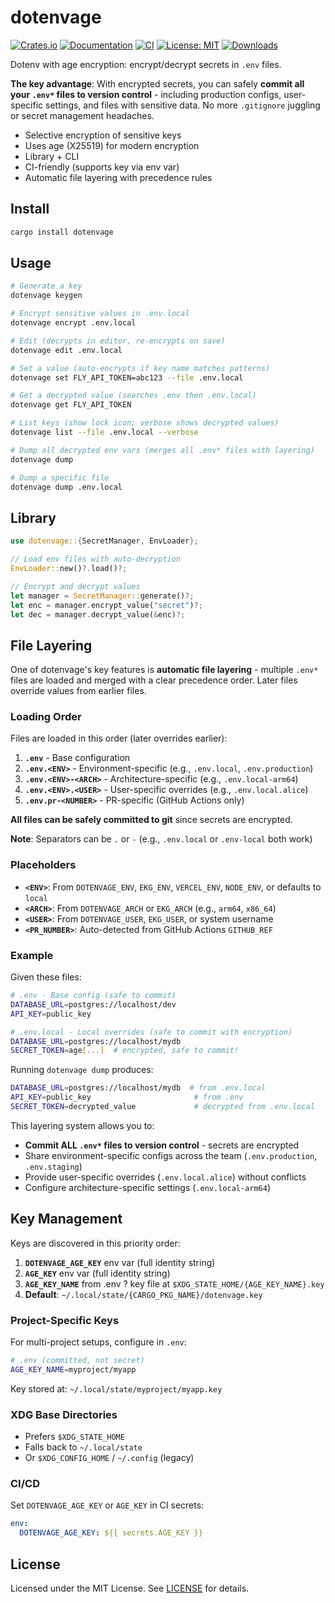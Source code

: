 # dotenvage

[![Crates.io](https://img.shields.io/crates/v/dotenvage.svg)](https://crates.io/crates/dotenvage)
[![Documentation](https://docs.rs/dotenvage/badge.svg)](https://docs.rs/dotenvage)
[![CI](https://github.com/agnos-ai/dotenvage/workflows/CI%2FCD/badge.svg)](https://github.com/agnos-ai/dotenvage/actions)
[![License: MIT](https://img.shields.io/badge/License-MIT-blue.svg)](LICENSE)
[![Downloads](https://img.shields.io/crates/d/dotenvage.svg)](https://crates.io/crates/dotenvage)

Dotenv with age encryption: encrypt/decrypt secrets in `.env` files.

**The key advantage**: With encrypted secrets, you can safely **commit all your `.env*` files to version control** - including production configs, user-specific settings, and files with sensitive data. No more `.gitignore` juggling or secret management headaches.

- Selective encryption of sensitive keys
- Uses age (X25519) for modern encryption
- Library + CLI
- CI-friendly (supports key via env var)
- Automatic file layering with precedence rules

## Install

```bash
cargo install dotenvage
```

## Usage

```bash
# Generate a key
dotenvage keygen

# Encrypt sensitive values in .env.local
dotenvage encrypt .env.local

# Edit (decrypts in editor, re-encrypts on save)
dotenvage edit .env.local

# Set a value (auto-encrypts if key name matches patterns)
dotenvage set FLY_API_TOKEN=abc123 --file .env.local

# Get a decrypted value (searches .env then .env.local)
dotenvage get FLY_API_TOKEN

# List keys (show lock icon; verbose shows decrypted values)
dotenvage list --file .env.local --verbose

# Dump all decrypted env vars (merges all .env* files with layering)
dotenvage dump

# Dump a specific file
dotenvage dump .env.local
```

## Library

```rust
use dotenvage::{SecretManager, EnvLoader};

// Load env files with auto-decryption
EnvLoader::new()?.load()?;

// Encrypt and decrypt values
let manager = SecretManager::generate()?;
let enc = manager.encrypt_value("secret")?;
let dec = manager.decrypt_value(&enc)?;
```

## File Layering

One of dotenvage's key features is **automatic file layering** - multiple `.env*`
files are loaded and merged with a clear precedence order.
Later files override values from earlier files.

### Loading Order

Files are loaded in this order (later overrides earlier):

1. **`.env`** - Base configuration
2. **`.env.<ENV>`** - Environment-specific (e.g., `.env.local`, `.env.production`)
3. **`.env.<ENV>-<ARCH>`** - Architecture-specific (e.g., `.env.local-arm64`)
4. **`.env.<ENV>.<USER>`** - User-specific overrides (e.g., `.env.local.alice`)
5. **`.env.pr-<NUMBER>`** - PR-specific (GitHub Actions only)

**All files can be safely committed to git** since secrets are encrypted.

**Note**: Separators can be `.` or `-` (e.g., `.env.local` or `.env-local` both work)

### Placeholders

- **`<ENV>`**: From `DOTENVAGE_ENV`, `EKG_ENV`, `VERCEL_ENV`, `NODE_ENV`, or defaults to `local`
- **`<ARCH>`**: From `DOTENVAGE_ARCH` or `EKG_ARCH` (e.g., `arm64`, `x86_64`)
- **`<USER>`**: From `DOTENVAGE_USER`, `EKG_USER`, or system username
- **`<PR_NUMBER>`**: Auto-detected from GitHub Actions `GITHUB_REF`

### Example

Given these files:

```bash
# .env - Base config (safe to commit)
DATABASE_URL=postgres://localhost/dev
API_KEY=public_key

# .env.local - Local overrides (safe to commit with encryption)
DATABASE_URL=postgres://localhost/mydb
SECRET_TOKEN=age[...]  # encrypted, safe to commit!
```

Running `dotenvage dump` produces:
```bash
DATABASE_URL=postgres://localhost/mydb  # from .env.local
API_KEY=public_key                       # from .env
SECRET_TOKEN=decrypted_value             # decrypted from .env.local
```

This layering system allows you to:
- **Commit ALL `.env*` files to version control** - secrets are encrypted
- Share environment-specific configs across the team (`.env.production`, `.env.staging`)
- Provide user-specific overrides (`.env.local.alice`) without conflicts
- Configure architecture-specific settings (`.env.local-arm64`)

## Key Management

Keys are discovered in this priority order:

1. **`DOTENVAGE_AGE_KEY`** env var (full identity string)
2. **`AGE_KEY`** env var (full identity string)  
3. **`AGE_KEY_NAME`** from .env ? key file at `$XDG_STATE_HOME/{AGE_KEY_NAME}.key`
4. **Default**: `~/.local/state/{CARGO_PKG_NAME}/dotenvage.key`

### Project-Specific Keys

For multi-project setups, configure in `.env`:

```bash
# .env (committed, not secret)
AGE_KEY_NAME=myproject/myapp
```

Key stored at: `~/.local/state/myproject/myapp.key`

### XDG Base Directories

- Prefers `$XDG_STATE_HOME` 
- Falls back to `~/.local/state`
- Or `$XDG_CONFIG_HOME` / `~/.config` (legacy)

### CI/CD

Set `DOTENVAGE_AGE_KEY` or `AGE_KEY` in CI secrets:

```yaml
env:
  DOTENVAGE_AGE_KEY: ${{ secrets.AGE_KEY }}
```

## License

Licensed under the MIT License. See [LICENSE](LICENSE) for
details.
